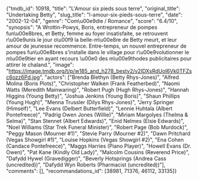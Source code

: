 {"tmdb_id": 10918, "title": "L'Amour six pieds sous terre", "original_title": "Undertaking Betty", "slug_title": "l-amour-six-pieds-sous-terre", "date": "2002-12-04", "genre": "Com\u00e9die / Romance", "score": "6.4/10", "synopsis": "A Wrottin-Powys, Boris, entrepreneur de pompes fun\u00e8bres, et Betty, femme au foyer insatisfaite, se retrouvent r\u00e9unis le jour o\u00f9 la belle-m\u00e8re de Betty meurt, et leur amour de jeunesse recommence. Entre-temps, un nouvel entrepreneur de pompes fun\u00e8bres s'installe dans le village pour r\u00e9volutionner le m\u00e9tier en ayant recours \u00e0 des m\u00e9thodes publicitaires pour attirer le chaland.", "image": "https://image.tmdb.org/t/p/w185_and_h278_bestv2/v2IDXsRdUol6Vk0TFZsc6ozz6Pd.jpg", "actors": ["Brenda Blethyn (Betty Rhys-Jones)", "Alfred Molina (Boris Plots)", "Christopher Walken (Frank Featherbed)", "Naomi Watts (Meredith Mainwaring)", "Robert Pugh (Hugh Rhys-Jones)", "Hannah Higgins (Young Betty)", "Joshua Jenkins (Young Boris)", "Shaun Phillips (Young Hugh)", "Menna Trussler (Dilys Rhys-Jones)", "Jerry Springer (Himself)", "Lee Evans (Delbert Butterfield)", "Lennie Huhtala (Albert Pontefreece)", "Padrig Owen Jones (Willie)", "Miriam Margolyes (Thelma & Selma)", "Stan Stennet (Albert Edwards)", "Enid Nelmes (Elsie Edwards)", "Noel Williams (Star Trek Funeral Minister)", "Robert Page (Bob Murdock)", "Peggy Mason (Mourner #1)", "Stevie Parry (Mourner #2)", "Dawn Pritchard (Vegas Showgirl #1)", "Louise Hopkins (Vegas Showgirl #2)", "Ena Cohen (Candace Pontefreece)", "Maggs Harries (Piano Player)", "Howell Evans (Dr. Owen)", "Pat Kane (Kindly Old Lady)", "Malcolm Cousins (Reverend Price)", "Dafydd Hywel (Gravedigger)", "Beverly Hotsprings (Andrea Cass (uncredited))", "Dafydd Wyn Roberts (Pharmacist (uncredited))"], "comments": [], "recommandations_id": [38981, 71376, 46112, 33135]}